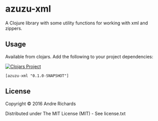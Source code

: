 # azuzu-xml

A Clojure library with some utility functions for working with xml and zippers.

## Usage
Available from clojars. Add the following to your project dependencies:

[![Clojars Project](https://img.shields.io/clojars/v/azuzu-xml.svg)](https://clojars.org/azuzu-xml)
```
[azuzu-xml "0.1.0-SNAPSHOT"]
```

## License

Copyright © 2016 Andre Richards

Distributed under The MIT License (MIT) - See license.txt
